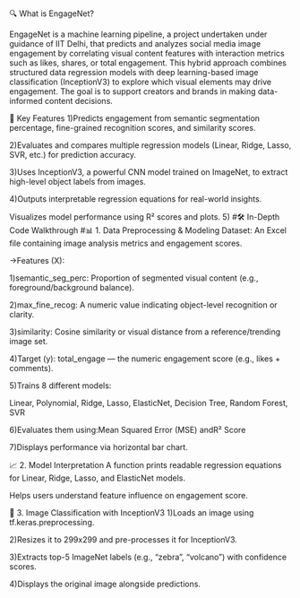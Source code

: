 🔍 What is EngageNet?

EngageNet is a machine learning pipeline, a project undertaken under guidance of IIT Delhi, that predicts and analyzes social media image engagement by correlating visual content features with interaction metrics such as likes, shares, or total engagement.
This hybrid approach combines structured data regression models with deep learning-based image classification (InceptionV3) to explore which visual elements may drive engagement. The goal is to support creators and brands in making data-informed content decisions.

🧠 Key Features
1)Predicts engagement from semantic segmentation percentage, fine-grained recognition scores, and similarity scores.

2)Evaluates and compares multiple regression models (Linear, Ridge, Lasso, SVR, etc.) for prediction accuracy.

3)Uses InceptionV3, a powerful CNN model trained on ImageNet, to extract high-level object labels from images.

4)Outputs interpretable regression equations for real-world insights.

Visualizes model performance using R² scores and plots.
5)
#🛠️ In-Depth Code Walkthrough
#📊 1. Data Preprocessing & Modeling
Dataset: An Excel file containing image analysis metrics and engagement scores.

->Features (X):

1)semantic_seg_perc: Proportion of segmented visual content (e.g., foreground/background balance).

2)max_fine_recog: A numeric value indicating object-level recognition or clarity.

3)similarity: Cosine similarity or visual distance from a reference/trending image set.

4)Target (y): total_engage — the numeric engagement score (e.g., likes + comments).

5)Trains 8 different models:

Linear, Polynomial, Ridge, Lasso, ElasticNet, Decision Tree, Random Forest, SVR

6)Evaluates them using:Mean Squared Error (MSE) andR² Score

7)Displays performance via horizontal bar chart.

📈 2. Model Interpretation
A function prints readable regression equations for Linear, Ridge, Lasso, and ElasticNet models.

Helps users understand feature influence on engagement score.

🧠 3. Image Classification with InceptionV3
1)Loads an image using tf.keras.preprocessing.

2)Resizes it to 299x299 and pre-processes it for InceptionV3.

3)Extracts top-5 ImageNet labels (e.g., “zebra”, “volcano”) with confidence scores.

4)Displays the original image alongside predictions.
